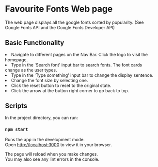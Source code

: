 # Favourite Fonts Web page

The web page displays all the google fonts sorted by popularity. (See Google Fonts API and the Google Fonts Developer API)

## Basic Functionality
<li> Navigate to different pages on the Nav Bar. Click the logo to visit the homepage.
<li> Type in the 'Search font' input bar to search fonts. The font cards change as the user types.
<li> Type in the 'Type something' input bar to change the display sentence.
<li> Change the font size by selecting one.
<li> Click the reset button to reset to the original state.
<li> Click the arrow at the button right corner to go back to top.


## Scripts
In the project directory, you can run:

### `npm start`

Runs the app in the development mode.\
Open [http://localhost:3000](http://localhost:3000) to view it in your browser.

The page will reload when you make changes.\
You may also see any lint errors in the console.


